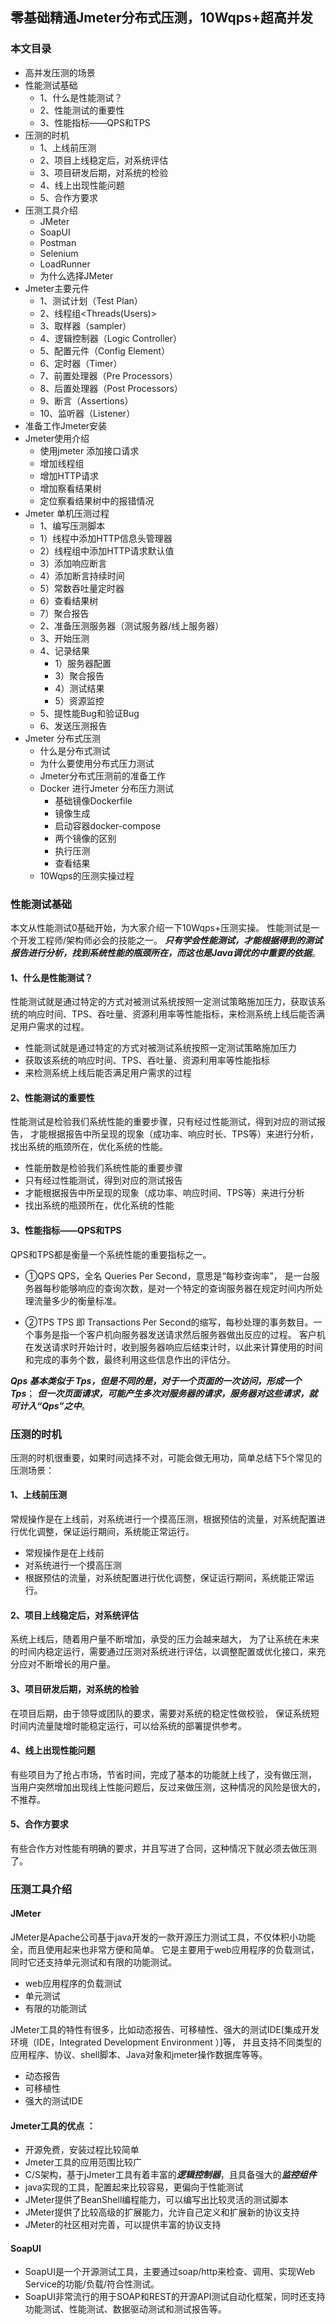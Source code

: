 ## 零基础精通Jmeter分布式压测，10Wqps+超高并发

### 本文目录
- 高并发压测的场景
- 性能测试基础
   - 1、什么是性能测试？
   - 2、性能测试的重要性
   - 3、性能指标——QPS和TPS
- 压测的时机
    - 1、上线前压测
    - 2、项目上线稳定后，对系统评估
    - 3、项目研发后期，对系统的检验
    - 4、线上出现性能问题
    - 5、合作方要求
- 压测工具介绍
    - JMeter
    - SoapUI
    - Postman
    - Selenium
    - LoadRunner
    - 为什么选择JMeter    
- Jmeter主要元件
  - 1、测试计划（Test Plan）
  - 2、线程组<Threads(Users)>
  - 3、取样器（sampler）
  - 4、逻辑控制器（Logic Controller）
  - 5、配置元件（Config Element）
  - 6、定时器（Timer）
  - 7、前置处理器（Pre Processors）
  - 8、后置处理器（Post Processors）
  - 9、断言（Assertions）
  - 10、监听器（Listener）
- 准备工作Jmeter安装
- Jmeter使用介绍
  - 使用jmeter 添加接口请求
  - 增加线程组
  - 增加HTTP请求
  - 增加察看结果树
  - 定位察看结果树中的报错情况
- Jmeter 单机压测过程
  -  1、编写压测脚本
    - 1）线程中添加HTTP信息头管理器
    - 2）线程组中添加HTTP请求默认值
    - 3）添加响应断言
    - 4）添加断言持续时间
    - 5）常数吞吐量定时器
    - 6）查看结果树
    - 7）聚合报告
  - 2、准备压测服务器（测试服务器/线上服务器）
  - 3、开始压测
  - 4、记录结果
    - 1）服务器配置
    - 3）聚合报告
    - 4）测试结果
    - 5）资源监控
  - 5、提性能Bug和验证Bug
  - 6、发送压测报告
- Jmeter 分布式压测
  - 什么是分布式测试
  - 为什么要使用分布式压力测试
  - Jmeter分布式压测前的准备工作
  - Docker 进行Jmeter 分布压力测试
    - 基础镜像Dockerfile
    - 镜像生成
    - 启动容器docker-compose
    - 两个镜像的区别
    - 执行压测
    - 查看结果
  - 10Wqps的压测实操过程

### 性能测试基础
本文从性能测试0基础开始，为大家介绍一下10Wqps+压测实操。
性能测试是一个开发工程师/架构师必会的技能之一。
***只有学会性能测试，才能根据得到的测试报告进行分析，找到系统性能的瓶颈所在，而这也是Java调优的中重要的依据***。

#### 1、什么是性能测试？
性能测试就是通过特定的方式对被测试系统按照一定测试策略施加压力，获取该系统的响应时间、TPS、吞吐量、资源利用率等性能指标，来检测系统上线后能否满足用户需求的过程。
- 性能测试就是通过特定的方式对被测试系统按照一定测试策略施加压力
- 获取该系统的响应时间、TPS、吞吐量、资源利用率等性能指标
- 来检测系统上线后能否满足用户需求的过程

#### 2、性能测试的重要性
性能测试是检验我们系统性能的重要步骤，只有经过性能测试，得到对应的测试报告，
才能根据报告中所呈现的现象（成功率、响应时长、TPS等）来进行分析，找出系统的瓶颈所在，优化系统的性能。

- 性能册数是检验我们系统性能的重要步骤
- 只有经过性能测试，得到对应的测试报告
- 才能根据报告中所呈现的现象（成功率、响应时间、TPS等）来进行分析
- 找出系统的瓶颈所在，优化系统的性能

#### 3、性能指标——QPS和TPS
QPS和TPS都是衡量一个系统性能的重要指标之一。
- ①QPS
QPS，全名 Queries Per Second，意思是“每秒查询率”，
是一台服务器每秒能够响应的查询次数，是对一个特定的查询服务器在规定时间内所处理流量多少的衡量标准。

- ②TPS
TPS 即 Transactions Per Second的缩写，每秒处理的事务数目。一个事务是指一个客户机向服务器发送请求然后服务器做出反应的过程。 
客户机在发送请求时开始计时，收到服务器响应后结束计时，以此来计算使用的时间和完成的事务个数，最终利用这些信息作出的评估分。

***Qps 基本类似于 Tps，但是不同的是，对于一个页面的一次访问，形成一个 Tps***；
***但一次页面请求，可能产生多次对服务器的请求，服务器对这些请求，就可计入“Qps”之中***。

### 压测的时机
压测的时机很重要，如果时间选择不对，可能会做无用功，简单总结下5个常见的压测场景：

#### 1、上线前压测
常规操作是在上线前，对系统进行一个摸高压测，根据预估的流量，对系统配置进行优化调整，保证运行期间，系统能正常运行。
- 常规操作是在上线前
- 对系统进行一个摸高压测
- 根据预估的流量，对系统配置进行优化调整，保证运行期间，系统能正常运行。

#### 2、项目上线稳定后，对系统评估
系统上线后，随着用户量不断增加，承受的压力会越来越大，
为了让系统在未来的时间内稳定运行，需要通过压测对系统进行评估，以调整配置或优化接口，来充分应对不断增长的用户量。

#### 3、项目研发后期，对系统的检验
在项目后期，由于领导或团队的要求，需要对系统的稳定性做校验，
保证系统短时间内流量陡增时能稳定运行，可以给系统的部署提供参考。

#### 4、线上出现性能问题
有些项目为了抢占市场，节省时间，完成了基本的功能就上线了，没有做压测，
当用户突然增加出现线上性能问题后，反过来做压测，这种情况的风险是很大的，不推荐。

#### 5、合作方要求
有些合作方对性能有明确的要求，并且写进了合同，这种情况下就必须去做压测了。

### 压测工具介绍

#### JMeter
JMeter是Apache公司基于java开发的一款开源压力测试工具，不仅体积小功能全，而且使用起来也非常方便和简单。
它是主要用于web应用程序的负载测试，同时它还支持单元测试和有限的功能测试。
- web应用程序的负载测试
- 单元测试
- 有限的功能测试

JMeter工具的特性有很多，比如动态报告、可移植性、强大的测试IDE[集成开发环境（IDE，Integrated Development Environment ）]等，
并且支持不同类型的应用程序、协议、shell脚本、Java对象和jmeter操作数据库等等。
- 动态报告
- 可移植性
- 强大的测试IDE

#### Jmeter工具的优点 ：
- 开源免费，安装过程比较简单
- Jmeter工具的应用范围比较广
- C/S架构，基于jJmeter工具有着丰富的***逻辑控制器***，且具备强大的***监控组件***
- java实现的工具，配置起来比较容易，更偏向于性能测试
- JMeter提供了BeanShell编程能力，可以编写出比较灵活的测试脚本
- JMeter提供了比较高级的扩展能力，允许自己定义和扩展新的协议支持
- JMeter的社区相对完善，可以提供丰富的协议支持

#### SoapUI
- SoapUI是一个开源测试工具，主要通过soap/http来检查、调用、实现Web Service的功能/负载/符合性测试。
- SoapUI非常流行的用于SOAP和REST的开源API测试自动化框架，同时还支持功能测试、性能测试、数据驱动测试和测试报告等。








































